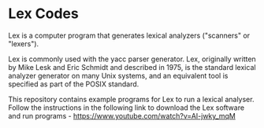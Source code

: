 # Lex Codes

Lex is a computer program that generates lexical analyzers ("scanners" or "lexers").

Lex is commonly used with the yacc parser generator. Lex, originally written by Mike Lesk and Eric Schmidt and described in 1975, is the standard lexical analyzer generator on many Unix systems, and an equivalent tool is specified as part of the POSIX standard.

This repository contains example programs for Lex to run a lexical analyser. Follow the instructions in the following link to download the Lex software and run programs - https://www.youtube.com/watch?v=AI-jwky_mqM 
